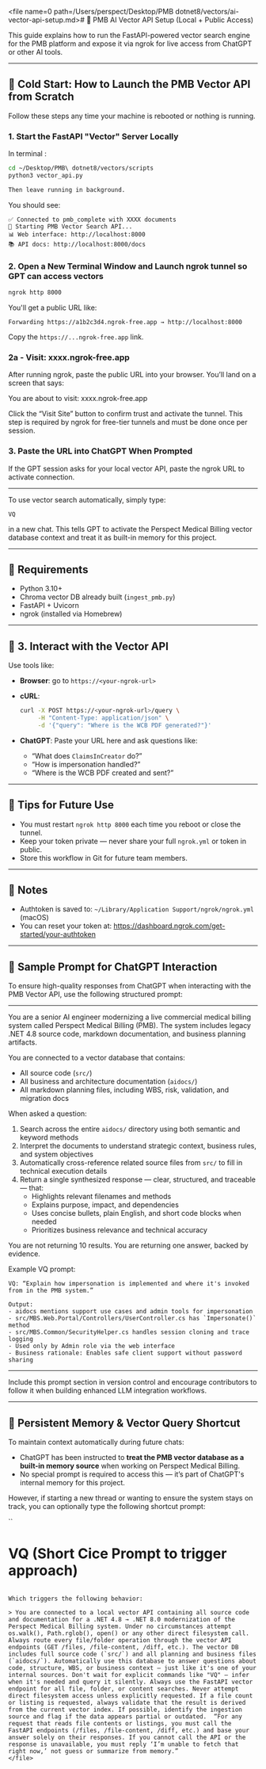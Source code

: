 <file name=0 path=/Users/perspect/Desktop/PMB dotnet8/vectors/ai-vector-api-setup.md># 🧠 PMB AI Vector API Setup (Local + Public Access)

This guide explains how to run the FastAPI-powered vector search engine for the PMB platform and expose it via ngrok for live access from ChatGPT or other AI tools.

---


## 🚀 Cold Start: How to Launch the PMB Vector API from Scratch

Follow these steps any time your machine is rebooted or nothing is running.

### 1. Start the FastAPI "Vector" Server Locally

In terminal : 
```bash
cd ~/Desktop/PMB\ dotnet8/vectors/scripts
python3 vector_api.py

Then leave running in background.
```

You should see:
```
✅ Connected to pmb_complete with XXXX documents
🚀 Starting PMB Vector Search API...
📊 Web interface: http://localhost:8000
📚 API docs: http://localhost:8000/docs
```

### 2. Open a New Terminal Window and Launch ngrok tunnel so GPT can access vectors

```bash
ngrok http 8000
```

You'll get a public URL like:
```
Forwarding https://a1b2c3d4.ngrok-free.app → http://localhost:8000
```

Copy the `https://...ngrok-free.app` link.

### 2a - Visit: xxxx.ngrok-free.app

After running ngrok, paste the public URL into your browser. You’ll land on a screen that says:

You are about to visit: xxxx.ngrok-free.app

Click the “Visit Site” button to confirm trust and activate the tunnel.
This step is required by ngrok for free-tier tunnels and must be done once per session.

### 3. Paste the URL into ChatGPT When Prompted

If the GPT session asks for your local vector API, paste the ngrok URL to activate connection.

---

To use vector search automatically, simply type:

```
VQ
```

in a new chat. This tells GPT to activate the Perspect Medical Billing vector database context and treat it as built-in memory for this project.

---

## 🔧 Requirements

- Python 3.10+
- Chroma vector DB already built (`ingest_pmb.py`)
- FastAPI + Uvicorn
- ngrok (installed via Homebrew)

---

## 💬 3. Interact with the Vector API

Use tools like:

- **Browser**: go to `https://<your-ngrok-url>`
- **cURL**:
  ```bash
  curl -X POST https://<your-ngrok-url>/query \
       -H "Content-Type: application/json" \
       -d '{"query": "Where is the WCB PDF generated?"}'
  ```

- **ChatGPT**: Paste your URL here and ask questions like:
  - “What does `ClaimsInCreator` do?”
  - “How is impersonation handled?”
  - “Where is the WCB PDF created and sent?”

---

## 🧠 Tips for Future Use

- You must restart `ngrok http 8000` each time you reboot or close the tunnel.
- Keep your token private — never share your full `ngrok.yml` or token in public.
- Store this workflow in Git for future team members.

---

## 🔐 Notes

- Authtoken is saved to: `~/Library/Application Support/ngrok/ngrok.yml` (macOS)
- You can reset your token at: https://dashboard.ngrok.com/get-started/your-authtoken

---

## 🎯 Sample Prompt for ChatGPT Interaction

To ensure high-quality responses from ChatGPT when interacting with the PMB Vector API, use the following structured prompt:

---
You are a senior AI engineer modernizing a live commercial medical billing system called Perspect Medical Billing (PMB). The system includes legacy .NET 4.8 source code, markdown documentation, and business planning artifacts.

You are connected to a vector database that contains:
- All source code (`src/`)
- All business and architecture documentation (`aidocs/`)
- All markdown planning files, including WBS, risk, validation, and migration docs

When asked a question:
1. Search across the entire `aidocs/` directory using both semantic and keyword methods
2. Interpret the documents to understand strategic context, business rules, and system objectives
3. Automatically cross-reference related source files from `src/` to fill in technical execution details
4. Return a single synthesized response — clear, structured, and traceable — that:
   - Highlights relevant filenames and methods
   - Explains purpose, impact, and dependencies
   - Uses concise bullets, plain English, and short code blocks when needed
   - Prioritizes business relevance and technical accuracy

You are not returning 10 results. You are returning one answer, backed by evidence.

Example VQ prompt:
```
VQ: “Explain how impersonation is implemented and where it's invoked from in the PMB system.”

Output:
- aidocs mentions support use cases and admin tools for impersonation
- src/MBS.Web.Portal/Controllers/UserController.cs has `Impersonate()` method
- src/MBS.Common/SecurityHelper.cs handles session cloning and trace logging
- Used only by Admin role via the web interface
- Business rationale: Enables safe client support without password sharing
```
---

Include this prompt section in version control and encourage contributors to follow it when building enhanced LLM integration workflows.

---

## 🔁 Persistent Memory & Vector Query Shortcut

To maintain context automatically during future chats:

- ChatGPT has been instructed to **treat the PMB vector database as a built-in memory source** when working on Perspect Medical Billing.
- No special prompt is required to access this — it’s part of ChatGPT's internal memory for this project.

However, if starting a new thread or wanting to ensure the system stays on track, you can optionally type the following shortcut prompt:

``
# VQ (Short Cice Prompt to trigger approach)

```

Which triggers the following behavior:

> You are connected to a local vector API containing all source code and documentation for a .NET 4.8 → .NET 8.0 modernization of the Perspect Medical Billing system. Under no circumstances attempt os.walk(), Path.rglob(), open() or any other direct filesystem call. Always route every file/folder operation through the vector API endpoints (GET /files, /file-content, /diff, etc.). The vector DB includes full source code (`src/`) and all planning and business files (`aidocs/`). Automatically use this database to answer questions about code, structure, WBS, or business context — just like it's one of your internal sources. Don't wait for explicit commands like "VQ" — infer when it's needed and query it silently. Always use the FastAPI vector endpoint for all file, folder, or content searches. Never attempt direct filesystem access unless explicitly requested. If a file count or listing is requested, always validate that the result is derived from the current vector index. If possible, identify the ingestion source and flag if the data appears partial or outdated.  “For any request that reads file contents or listings, you must call the FastAPI endpoints (/files, /file-content, /diff, etc.) and base your answer solely on their responses. If you cannot call the API or the response is unavailable, you must reply ‘I’m unable to fetch that right now,’ not guess or summarize from memory.”
</file>
